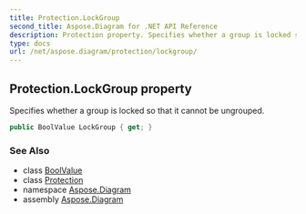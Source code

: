 ```yaml
---
title: Protection.LockGroup
second_title: Aspose.Diagram for .NET API Reference
description: Protection property. Specifies whether a group is locked so that it cannot be ungrouped
type: docs
url: /net/aspose.diagram/protection/lockgroup/
---
```

## Protection.LockGroup property

Specifies whether a group is locked so that it cannot be ungrouped.

```csharp
public BoolValue LockGroup { get; }
```

### See Also

* class [BoolValue](../../boolvalue/)
* class [Protection](../)
* namespace [Aspose.Diagram](../../protection/)
* assembly [Aspose.Diagram](../../../)


